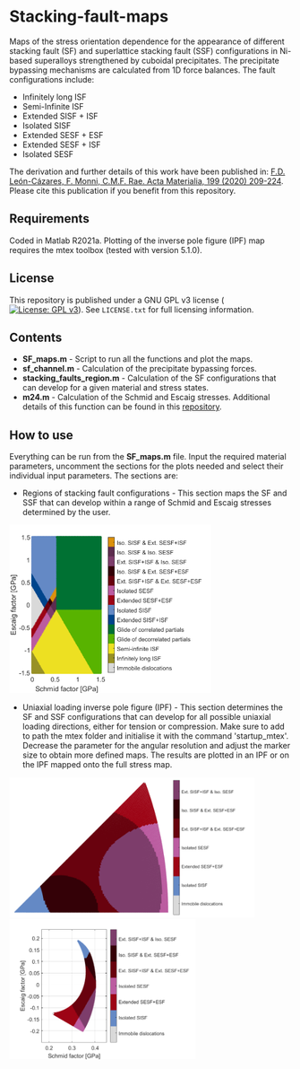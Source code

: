 # Stacking-fault-maps
Maps of the stress orientation dependence for the appearance of different stacking fault (SF) and superlattice stacking fault (SSF) configurations in Ni-based superalloys strengthened by cuboidal precipitates. The precipitate bypassing mechanisms are calculated from 1D force balances. The fault configurations include:
* Infinitely long ISF
* Semi-Infinite ISF
* Extended SISF + ISF
* Isolated SISF
* Extended SESF + ESF
* Extended SESF + ISF
* Isolated SESF

The derivation and further details of this work have been published in: [F.D. León-Cázares, F. Monni, C.M.F. Rae. Acta Materialia, 199 (2020) 209-224](https://www.sciencedirect.com/science/article/abs/pii/S1359645420306297). Please cite this publication if you benefit from this repository.

## Requirements
Coded in Matlab R2021a. Plotting of the inverse pole figure (IPF) map requires the mtex toolbox (tested with version 5.1.0).

## License
This repository is published under a GNU GPL v3 license ([![License: GPL v3](https://img.shields.io/badge/License-GPLv3-blue.svg)](https://www.gnu.org/licenses/gpl-3.0)). See `LICENSE.txt` for full licensing information.

## Contents
* **SF_maps.m** - Script to run all the functions and plot the maps.
* **sf_channel.m** - Calculation of the precipitate bypassing forces.
* **stacking_faults_region.m** - Calculation of the SF configurations that can develop for a given material and stress states.
* **m24.m** - Calculation of the Schmid and Escaig stresses. Additional details of this function can be found in this [repository](https://github.com/ferleoncazares/Stress-orientation-maps-fcc).

## How to use
Everything can be run from the **SF_maps.m** file. Input the required material parameters, uncomment the sections for the plots needed and select their individual input parameters. The sections are:

* Regions of stacking fault configurations - This section maps the SF and SSF that can develop within a range of Schmid and Escaig stresses determined by the user.

<img src="./Images/Regions.png" height="300">

* Uniaxial loading inverse pole figure (IPF) - This section determines the SF and SSF configurations that can develop for all possible uniaxial loading directions, either for tension or compression. Make sure to add to path the mtex folder and initialise it with the command 'startup_mtex'. Decrease the parameter for the angular resolution and adjust the marker size to obtain more defined maps. The results are plotted in an IPF or on the IPF mapped onto the full stress map.

<img src="./Images/IPF.png" height="250">     <img src="./Images/IPF_mapped.png" height="250">
